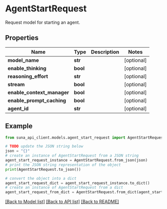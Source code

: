 # AgentStartRequest

Request model for starting an agent.

## Properties

Name | Type | Description | Notes
------------ | ------------- | ------------- | -------------
**model_name** | **str** |  | [optional] 
**enable_thinking** | **bool** |  | [optional] 
**reasoning_effort** | **str** |  | [optional] 
**stream** | **bool** |  | [optional] 
**enable_context_manager** | **bool** |  | [optional] 
**enable_prompt_caching** | **bool** |  | [optional] 
**agent_id** | **str** |  | [optional] 

## Example

```python
from suna_api_client.models.agent_start_request import AgentStartRequest

# TODO update the JSON string below
json = "{}"
# create an instance of AgentStartRequest from a JSON string
agent_start_request_instance = AgentStartRequest.from_json(json)
# print the JSON string representation of the object
print(AgentStartRequest.to_json())

# convert the object into a dict
agent_start_request_dict = agent_start_request_instance.to_dict()
# create an instance of AgentStartRequest from a dict
agent_start_request_from_dict = AgentStartRequest.from_dict(agent_start_request_dict)
```
[[Back to Model list]](../README.md#documentation-for-models) [[Back to API list]](../README.md#documentation-for-api-endpoints) [[Back to README]](../README.md)


